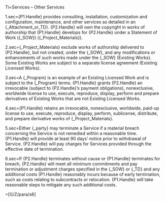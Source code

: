 Ti=Services – Other Services

1.sec={P1.Handle} provides consulting, installation, customization and configuration, maintenance, and other services as detailed in an {_Attachment_or_TD}. {P2.Handle} will own the copyright in works of authorship that {P1.Handle} develops for {P2.Handle} under a Statement of Work ({_SOW}) ({_Project_Materials}).

2.sec={_Project_Materials} exclude works of authorship delivered to {P2.Handle}, but not created, under the {_SOW}, and any modifications or enhancements of such works made under the {_SOW} (Existing Works). Some Existing Works are subject to a separate license agreement (Existing Licensed Works).

3.sec=A {_Program} is an example of an Existing Licensed Work and is subject to the {_Program} terms. {P1.Handle} grants {P2.Handle} an irrevocable (subject to {P2.Handle}’s payment obligations), nonexclusive, worldwide license to use, execute, reproduce, display, perform and prepare derivatives of Existing Works that are not Existing Licensed Works.

4.sec={P1.Handle} retains an irrevocable, nonexclusive, worldwide, paid-up license to use, execute, reproduce, display, perform, sublicense, distribute, and prepare derivative works of {_Project_Materials}.

5.sec=Either {_party} may terminate a Service if a material breach concerning the Service is not remedied within a reasonable time. {P1.Handle} will provide at least 90 days’ notice prior to withdrawal of Service. {P2.Handle} will pay charges for Services provided through the effective date of termination.

6.sec=If {P2.Handle} terminates without cause or {P1.Handle} terminates for breach, {P2.Handle} will meet all minimum commitments and pay termination or adjustment charges specified in the {_SOW} or {_TD} and any additional costs {P1.Handle} reasonably incurs because of early termination, such as costs relating to subcontracts or relocation. {P1.Handle} will take reasonable steps to mitigate any such additional costs.

=[G/Z/para/s6]
